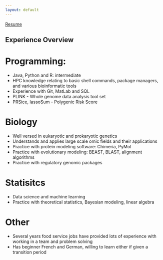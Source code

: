 ```yaml
---
layout: default
---
```


[Resume](pdfs\public_CV_feb_2023.pdf) 


## Experience Overview

# Programming:
* Java, Python and R: intermediate
* HPC knowledge relating to basic shell commands, package managers, and various bioinformatic tools
* Experience with Git, MatLab and SQL
* PLINK - Whole genome data analysis tool set
* PRSice, lassoSum - Polygenic Risk Score

# Biology
* Well versed in eukaryotic and prokaryotic genetics
* Understands and applies large scale omic fields and their applications
* Practice with protein modeling software: Chimeria, PyMol
* Practice with evolutionary modeling: BEAST, BLAST, alignment algorithms
* Practice with regulatory genomic packages

# Statisitcs
* Data science and machine learning
* Practice with theoretical statistics, Bayesian modeling, linear algebra 

# Other
* Several years food service jobs have provided lots of experience with working in a team and problem solving
* Has beginner French and German, willing to learn either if given a transition period 